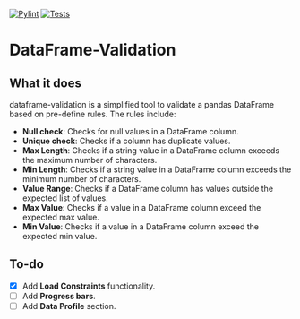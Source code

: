 <!-- [START BADGES] -->
[![Pylint](https://github.com/fedecarles/dataframe-validation/actions/workflows/pylint.yml/badge.svg?branch=main)](https://github.com/fedecarles/dataframe-validation/actions/workflows/pylint.yml)
[![Tests](https://github.com/fedecarles/dataframe-validation/actions/workflows/tests.yml/badge.svg?branch=main)](https://github.com/fedecarles/dataframe-validation/actions/workflows/tests.yml)
<!-- [END BADGES] -->

# DataFrame-Validation

## What it does
dataframe-validation is a simplified tool to validate a pandas DataFrame 
based on pre-define rules. The rules include:

* **Null check**: Checks for null values in a DataFrame column.
* **Unique check**: Checks if a column has duplicate values.
* **Max Length**: Checks if a string value in a DataFrame column exceeds the maximum number of characters.
* **Min Length**: Checks if a string value in a DataFrame column exceeds the minimum number of characters.
* **Value Range**: Checks if a DataFrame column has values outside the expected list of values.
* **Max Value**: Checks if a value in a DataFrame column exceed the expected max value.
* **Min Value**: Checks if a value in a DataFrame column exceed the expected min value.

## To-do

* [X] Add **Load Constraints** functionality.
* [ ] Add **Progress bars**.
* [ ] Add **Data Profile** section.
